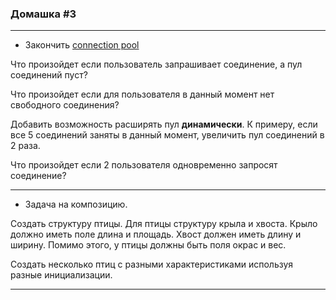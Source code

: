 ### Домашка #3

------------------------

* Закончить [connection pool](03_pool.go)

Что произойдет если пользователь запрашивает соединение, а пул соединений пуст?

Что произойдет если для пользователя в данный момент нет свободного соединения?

Добавить возможность расширять пул __динамически__. К примеру, если все 5 соединений заняты в данный момент, увеличить пул соединений в 2 раза.

Что произойдет если 2 пользователя одновременно запросят соединение?

 ----------------------------
* Задача на композицию. 

Создать структуру птицы. Для птицы структуру крыла и хвоста. Крыло должно иметь поле длина и площадь. Хвост должен иметь длину и ширину. Помимо этого, у птицы должны быть поля окрас и вес.

Создать несколько птиц с разными характеристиками используя разные инициализации.
______
